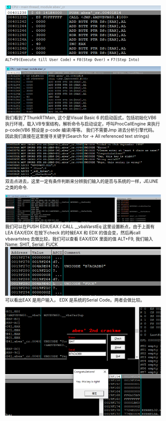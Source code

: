 ![alt text](image.png)
`ALT+F9(Execute till User Code)` + `F8(Step Over)` + `F7(Step Into)`


![alt text](image-7.png)
我们看到了ThunkRTMain, 这个是Visual Basic 6 的启动函式，包括初始化VB6 执行环境，载入VB专案结构，解析命令与启动设定，呼叫ProcCallEngine 来执行p-code(VB6 预设是 p-code 编译)等等。
我们不需要Jmp 进去分析引擎代码。因此我们直接在这里搜寻关键字(Search for -> All referenced text strings)

![alt text](image-2.png)
双击点进去，这里一定有条件判断来分辨我们输入的是否与系统的一样，JE/JNE 之类的命令.

![alt text](image-4.png)
我们可以在PUSH EDX/EAX / CALL __vbaVarstEq 这里设置断点，由于上面有LEA EAX/EDX 在按下check 的时候EAX 和 EDX 的值会变，然后再call vbavartsteq 去做比较，我们可以查看 EAX/EDX 里面的值
ALT+F9, 我们输入 Name: SHIT, Serial: FUCK
![alt text](image-5.png)
可以看出EAX 是用户输入， EDX 是系统的Serial Code。两者会做比较。

![alt text](image-6.png)